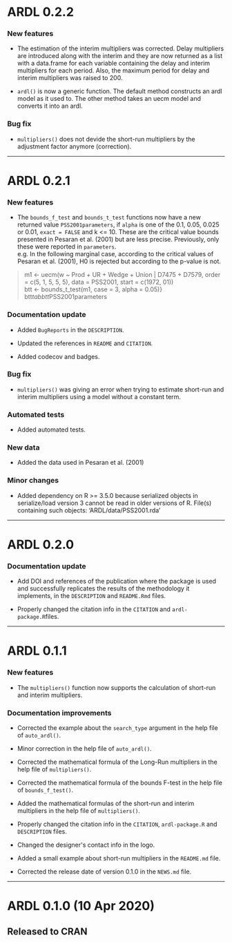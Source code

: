 # ARDL 0.2.2

### New features

* The estimation of the interim multipliers was corrected. Delay multipliers are
introduced along with the interim and they are now returned as a list with a 
data.frame for each variable containing the delay and interim multipliers for 
each period. Also, the maximum period for delay and interim multipliers was 
raised to 200.

* `ardl()` is now a generic function. The default method constructs an ardl 
model as it used to. The other method takes an uecm model and converts it into
an ardl.

### Bug fix

* `multipliers()` does not devide the short-run multipliers by the adjustment 
factor anymore (correction).

---

# ARDL 0.2.1

### New features

* The `bounds_f_test` and `bounds_t_test` functions now have a new returned 
value `PSS2001parameters`, if `alpha` is one of the 0.1, 0.05, 0.025 or 0.01, 
`exact = FALSE` and k <= 10. These are the critical value bounds presented in 
Pesaran et al. (2001) but are less precise. Previously, only these were reported
in `parameters`.  
e.g. In the following marginal case, according to the critical values of 
Pesaran et al. (2001), H0 is rejected but according to the p-value is not.

> m1 <- uecm(w ~ Prod + UR + Wedge + Union | D7475 + D7579,
           order = c(5, 1, 5, 5, 5), data = PSS2001, start = c(1972, 01))  
> btt <- bounds_t_test(m1, case = 3, alpha = 0.05)}  
> btt$tab  
> btt$PSS2001parameters

### Documentation update

* Added `BugReports` in the `DESCRIPTION`.

* Updated the references in `README` and `CITATION`.

* Added codecov and badges.

### Bug fix

* `multipliers()` was giving an error when trying to estimate short-run and
interim multipliers using a model without a constant term.

### Automated tests

* Added automated tests.

### New data

* Added the data used in Pesaran et al. (2001)

### Minor changes

* Added dependency on R >= 3.5.0 because serialized objects in serialize/load 
version 3 cannot be read in older versions of R. File(s) containing such 
objects: ‘ARDL/data/PSS2001.rda’

---

# ARDL 0.2.0

### Documentation update

* Add DOI and references of the publication where the package is used and 
successfully replicates the results of the methodology it implements, in the 
`DESCRIPTION` and `README.Rmd` files.

* Properly changed the citation info in the `CITATION` and `ardl-package.R`files.

---

# ARDL 0.1.1

### New features

* The `multipliers()` function now supports the calculation of short-run and
interim multipliers.

### Documentation improvements

* Corrected the example about the `search_type` argument in the help file of
`auto_ardl()`. 

* Minor correction in the help file of `auto_ardl()`.

* Corrected the mathematical formula of the Long-Run multipliers in the help
file of `multipliers()`.

* Corrected the mathematical formula of the bounds F-test in the help file of
`bounds_f_test()`.

* Added the mathematical formulas of the short-run and interim multipliers in 
the help file of `multipliers()`.

* Properly changed the citation info in the `CITATION`, `ardl-package.R` and  
`DESCRIPTION` files.

* Changed the designer's contact info in the logo.

* Added a small example about short-run multipliers in the `README.md` file.

* Corrected the release date of version 0.1.0 in the `NEWS.md` file.

---

# ARDL 0.1.0  (10 Apr 2020)

## Released to CRAN
